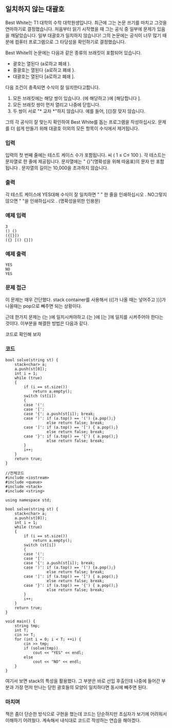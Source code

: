 ## 일치하지 않는 대괄호

Best White는 T1 대학의 수학 대학원생입니다. 최근에 그는 논문 쓰기를 마치고 그것을 연마하기로 결정했습니다. 처음부터 읽기 시작했을 때 그는 공식 중 일부에 문제가 있음을 깨달았습니다. 일부 대괄호가 일치하지 않습니다! 그의 논문에는 공식이 너무 많기 때문에 컴퓨터 프로그램으로 그 타당성을 확인하기로 결정했습니다.

Best White의 논문에는 다음과 같은 종류의 브래킷이 포함되어 있습니다.

* 괄호는 열된다 (a로하고 폐쇄 ).
* 중괄호는 열된다 {a로하고 폐쇄 }.
* 대괄호는 열된다 [a로하고 폐쇄 ].

다음 조건이 충족되면 수식이 잘 일치한다고합니다.

1. 모든 브래킷에는 해당 쌍이 있습니다. (에 해당하고 )에 [해당합니다 ].
2. 모든 브래킷 쌍이 먼저 열리고 나중에 닫힙니다.
3. 두 쌍이 서로 "* 교차 *"하지 않습니다. 예를 들어, [(])잘 맞지 않습니다.

그의 각 공식이 잘 맞는지 확인하여 Best White를 돕는 프로그램을 작성하십시오. 문제를 더 쉽게 만들기 위해 대괄호 이외의 모든 항목이 수식에서 제거됩니다.

### 입력

입력의 첫 번째 줄에는 테스트 케이스 수가 포함됩니다. 씨 ( 1 ≤ C≤ 100 ). 각 테스트는 문자열로 한 줄에 제공됩니다. 문자열에는 " [](){}"(명확성을 위해 따옴표)의 문자 만 포함됩니다 . 문자열의 길이는 10,000을 초과하지 않습니다.

### 출력

각 테스트 케이스에 YES대해 수식이 잘 일치하면 " " 한 줄을 인쇄하십시오 . NO그렇지 않으면 " "을 인쇄하십시오 . (명확성을위한 인용문)

### 예제 입력

	3
	() ()
	({[}])
	({} [() {}])

### 예제 출력

	YES
	NO
	YES

### 문제 접근

이 문제는 매우 간단했다. stack container를 사용해서 ({[가 나올 때는 넣어주고 )}]가 나올때는 pop으로 빼주면 되는 상황이다.

근데 한가지 문제는 (는 )에 일치시켜야하고 {는 }에 [는 ]에 일치를 시켜주어야 한다는 것이다. 이부분을 해결한 방법은 다음과 같다.

코드로 확인해 보자

### 코드

```
bool solve(string st) {
	stack<char> a;
	a.push(st[0]);
	int i = 1;
	while (true)
	{
		if (i == st.size())
			return a.empty();
		switch (st[i])
		{
		case '(':
		case '[':
		case '{': a.push(st[i]); break;
		case ')': if (a.top() == '(') {a.pop();}
				  else return false; break;
		case ']': if (a.top() == '[') { a.pop();}
				  else return false; break;
		case '}': if (a.top() == '{') { a.pop();}
				  else return false; break;
		}
		i++;
	}
	return true;
}

```

```
//전체코드
#include <iostream>
#include <queue>
#include <stack>
#include <string>

using namespace std;

bool solve(string st) {
	stack<char> a;
	a.push(st[0]);
	int i = 1;
	while (true)
	{
		if (i == st.size())
			return a.empty();
		switch (st[i])
		{
		case '(':
		case '[':
		case '{': a.push(st[i]); break;
		case ')': if (a.top() == '(') {a.pop();}
				  else return false; break;
		case ']': if (a.top() == '[') { a.pop();}
				  else return false; break;
		case '}': if (a.top() == '{') { a.pop();}
				  else return false; break;
		}
		i++;
	}
	return true;
}

void main() {
	string tmp;
	int T;
	cin >> T;
	for (int i = 0; i < T; ++i) {
		cin >> tmp;
		if (solve(tmp))
			cout << "YES" << endl;
		else
			cout << "NO" << endl;
	}
}
```

여기서 보면 stack의 특성을 활용했다. 그 부분은 바로 선입 후출인데 나중에 들어간 부분과 가장 먼저 만나는 닫힌 괄호들의 모양이 일치하다면 동시에 빼주면 된다.

###  마치며

책은 좀더 단순한 방식으로 구현을 했는데 코드는 단순하지만 초심자가 보기에 어려워서 이해하기 어려웠다. 계속해서 내식대로 코드르 작성하는 연습을 해야겠다.
